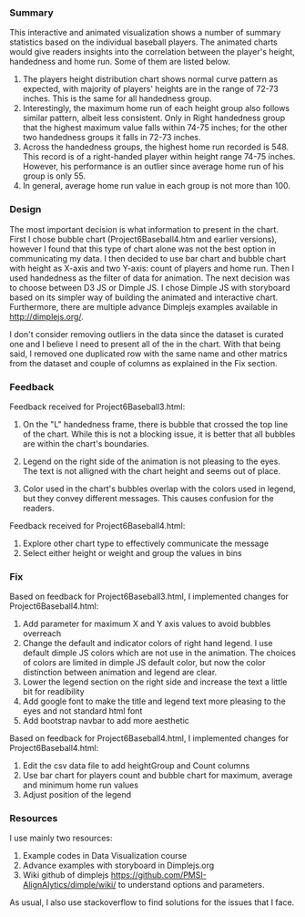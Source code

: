 
### Summary

This interactive and animated visualization shows a number of summary statistics based on the individual baseball players. 
The animated charts would give readers insights into the correlation between the player's height, handedness and home run. Some of them are listed below.

1. The players height distribution chart shows normal curve pattern as expected, with majority of players' heights are in the range of 72-73 inches. This is the same for all handedness group.
2. Interestingly, the maximum home run of each height group also follows similar pattern, albeit less consistent. Only in Right handedness group that the highest maximum value falls within 74-75 inches; for the other two handedness groups it falls in 72-73 inches.
3. Across the handedness groups, the highest home run recorded is 548. This record is of a right-handed player within height range 74-75 inches. However, his performance is an outlier since average home run of his group is only 55.
3. In general, average home run value in each group is not more than 100.

### Design

The most important decision is what information to present in the chart. First I chose bubble chart (Project6Baseball4.htm and earlier versions), however I found that this type of chart alone was not the best option in communicating my data. I then decided to use bar chart and bubble chart with height as X-axis and two Y-axis: count of players and home run. 
Then I used handedness as the filter of data for animation. The next decision was to choose between D3 JS or Dimple JS. I chose Dimple JS with storyboard based on its simpler way of building the animated and interactive chart. Furthermore, there are multiple advance Dimplejs examples available in http://dimplejs.org/. 

I don't consider removing outliers in the data since the dataset is curated one and I believe I need to present all of the in the chart. With that being said, I removed one duplicated row with the same name and other matrics from the dataset and couple of columns as explained in the Fix section.

### Feedback

Feedback received for Project6Baseball3.html:

1. On the "L" handedness frame, there is bubble that crossed the top line of the chart. While this is not a blocking issue, it is better that all bubbles are within the chart's boundaries.

2. Legend on the right side of the animation is not pleasing to the eyes. The text is not alligned with the chart height and seems out of place.

3. Color used in the chart's bubbles overlap with the colors used in legend, but they convey different messages. This causes confusion for the readers.


Feedback received for Project6Baseball4.html:

1. Explore other chart type to effectively communicate the message
2. Select either height or weight and group the values in bins

### Fix

Based on feedback for Project6Baseball3.html, I implemented changes for Project6Baseball4.html:
1. Add parameter for maximum X and Y axis values to avoid bubbles overreach
2. Change the default and indicator colors of right hand legend. I use default dimple JS colors which are not use in the animation. The choices of colors are limited in dimple JS default color, but now the color distinction between animation and legend are clear.
3. Lower the legend section on the right side and increase the text a little bit for readibility
4. Add google font to make the title and legend text more pleasing to the eyes and not standard html font
5. Add bootstrap navbar to add more aesthetic

Based on feedback for Project6Baseball4.html, I implemented changes for Project6Baseball4.html:
1. Edit the csv data file to add heightGroup and Count columns
2. Use bar chart for players count and bubble chart for maximum, average and minimum home run values
3. Adjust position of the legend

### Resources

I use mainly two resources:
1. Example codes in Data Visualization course
2. Advance examples with storyboard in Dimplejs.org
3. Wiki github of dimplejs https://github.com/PMSI-AlignAlytics/dimple/wiki/ to understand options and parameters.

As usual, I also use stackoverflow to find solutions for the issues that I face.




